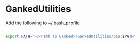 # GankedUtilities

Add the following to ~/.bash_profile

```bash

export PATH="~/<Path To Ganked>/GankedUtilities/bin:$PATH"

```